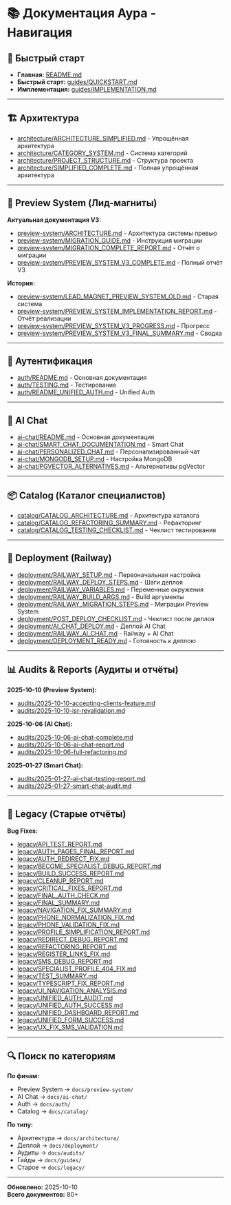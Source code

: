 # 📚 Документация Аура - Навигация

## 🎯 Быстрый старт

- **Главная:** [README.md](../README.md)
- **Быстрый старт:** [guides/QUICKSTART.md](guides/QUICKSTART.md)
- **Имплементация:** [guides/IMPLEMENTATION.md](guides/IMPLEMENTATION.md)

---

## 🏗️ Архитектура

- [architecture/ARCHITECTURE_SIMPLIFIED.md](architecture/ARCHITECTURE_SIMPLIFIED.md) - Упрощённая архитектура
- [architecture/CATEGORY_SYSTEM.md](architecture/CATEGORY_SYSTEM.md) - Система категорий
- [architecture/PROJECT_STRUCTURE.md](architecture/PROJECT_STRUCTURE.md) - Структура проекта
- [architecture/SIMPLIFIED_COMPLETE.md](architecture/SIMPLIFIED_COMPLETE.md) - Полная упрощённая архитектура

---

## 🎨 Preview System (Лид-магниты)

**Актуальная документация V3:**
- [preview-system/ARCHITECTURE.md](preview-system/ARCHITECTURE.md) - Архитектура системы превью
- [preview-system/MIGRATION_GUIDE.md](preview-system/MIGRATION_GUIDE.md) - Инструкция миграции
- [preview-system/MIGRATION_COMPLETE_REPORT.md](preview-system/MIGRATION_COMPLETE_REPORT.md) - Отчёт о миграции
- [preview-system/PREVIEW_SYSTEM_V3_COMPLETE.md](preview-system/PREVIEW_SYSTEM_V3_COMPLETE.md) - Полный отчёт V3

**История:**
- [preview-system/LEAD_MAGNET_PREVIEW_SYSTEM_OLD.md](preview-system/LEAD_MAGNET_PREVIEW_SYSTEM_OLD.md) - Старая система
- [preview-system/PREVIEW_SYSTEM_IMPLEMENTATION_REPORT.md](preview-system/PREVIEW_SYSTEM_IMPLEMENTATION_REPORT.md) - Отчёт реализации
- [preview-system/PREVIEW_SYSTEM_V3_PROGRESS.md](preview-system/PREVIEW_SYSTEM_V3_PROGRESS.md) - Прогресс
- [preview-system/PREVIEW_SYSTEM_V3_FINAL_SUMMARY.md](preview-system/PREVIEW_SYSTEM_V3_FINAL_SUMMARY.md) - Сводка

---

## 🔐 Аутентификация

- [auth/README.md](auth/README.md) - Основная документация
- [auth/TESTING.md](auth/TESTING.md) - Тестирование
- [auth/README_UNIFIED_AUTH.md](auth/README_UNIFIED_AUTH.md) - Unified Auth

---

## 🤖 AI Chat

- [ai-chat/README.md](ai-chat/README.md) - Основная документация
- [ai-chat/SMART_CHAT_DOCUMENTATION.md](ai-chat/SMART_CHAT_DOCUMENTATION.md) - Smart Chat
- [ai-chat/PERSONALIZED_CHAT.md](ai-chat/PERSONALIZED_CHAT.md) - Персонализированный чат
- [ai-chat/MONGODB_SETUP.md](ai-chat/MONGODB_SETUP.md) - Настройка MongoDB
- [ai-chat/PGVECTOR_ALTERNATIVES.md](ai-chat/PGVECTOR_ALTERNATIVES.md) - Альтернативы pgVector

---

## 📦 Catalog (Каталог специалистов)

- [catalog/CATALOG_ARCHITECTURE.md](catalog/CATALOG_ARCHITECTURE.md) - Архитектура каталога
- [catalog/CATALOG_REFACTORING_SUMMARY.md](catalog/CATALOG_REFACTORING_SUMMARY.md) - Рефакторинг
- [catalog/CATALOG_TESTING_CHECKLIST.md](catalog/CATALOG_TESTING_CHECKLIST.md) - Чеклист тестирования

---

## 🚂 Deployment (Railway)

- [deployment/RAILWAY_SETUP.md](deployment/RAILWAY_SETUP.md) - Первоначальная настройка
- [deployment/RAILWAY_DEPLOY_STEPS.md](deployment/RAILWAY_DEPLOY_STEPS.md) - Шаги деплоя
- [deployment/RAILWAY_VARIABLES.md](deployment/RAILWAY_VARIABLES.md) - Переменные окружения
- [deployment/RAILWAY_BUILD_ARGS.md](deployment/RAILWAY_BUILD_ARGS.md) - Build аргументы
- [deployment/RAILWAY_MIGRATION_STEPS.md](deployment/RAILWAY_MIGRATION_STEPS.md) - Миграции Preview System
- [deployment/POST_DEPLOY_CHECKLIST.md](deployment/POST_DEPLOY_CHECKLIST.md) - Чеклист после деплоя
- [deployment/AI_CHAT_DEPLOY.md](deployment/AI_CHAT_DEPLOY.md) - Деплой AI Chat
- [deployment/RAILWAY_AI_CHAT.md](deployment/RAILWAY_AI_CHAT.md) - Railway + AI Chat
- [deployment/DEPLOYMENT_READY.md](deployment/DEPLOYMENT_READY.md) - Готовность к деплою

---

## 📊 Audits & Reports (Аудиты и отчёты)

**2025-10-10 (Preview System):**
- [audits/2025-10-10-accepting-clients-feature.md](audits/2025-10-10-accepting-clients-feature.md)
- [audits/2025-10-10-isr-revalidation.md](audits/2025-10-10-isr-revalidation.md)

**2025-10-06 (AI Chat):**
- [audits/2025-10-06-ai-chat-complete.md](audits/2025-10-06-ai-chat-complete.md)
- [audits/2025-10-06-ai-chat-report.md](audits/2025-10-06-ai-chat-report.md)
- [audits/2025-10-06-full-refactoring.md](audits/2025-10-06-full-refactoring.md)

**2025-01-27 (Smart Chat):**
- [audits/2025-01-27-ai-chat-testing-report.md](audits/2025-01-27-ai-chat-testing-report.md)
- [audits/2025-01-27-smart-chat-audit.md](audits/2025-01-27-smart-chat-audit.md)

---

## 📜 Legacy (Старые отчёты)

**Bug Fixes:**
- [legacy/API_TEST_REPORT.md](legacy/API_TEST_REPORT.md)
- [legacy/AUTH_PAGES_FINAL_REPORT.md](legacy/AUTH_PAGES_FINAL_REPORT.md)
- [legacy/AUTH_REDIRECT_FIX.md](legacy/AUTH_REDIRECT_FIX.md)
- [legacy/BECOME_SPECIALIST_DEBUG_REPORT.md](legacy/BECOME_SPECIALIST_DEBUG_REPORT.md)
- [legacy/BUILD_SUCCESS_REPORT.md](legacy/BUILD_SUCCESS_REPORT.md)
- [legacy/CLEANUP_REPORT.md](legacy/CLEANUP_REPORT.md)
- [legacy/CRITICAL_FIXES_REPORT.md](legacy/CRITICAL_FIXES_REPORT.md)
- [legacy/FINAL_AUTH_CHECK.md](legacy/FINAL_AUTH_CHECK.md)
- [legacy/FINAL_SUMMARY.md](legacy/FINAL_SUMMARY.md)
- [legacy/NAVIGATION_FIX_SUMMARY.md](legacy/NAVIGATION_FIX_SUMMARY.md)
- [legacy/PHONE_NORMALIZATION_FIX.md](legacy/PHONE_NORMALIZATION_FIX.md)
- [legacy/PHONE_VALIDATION_FIX.md](legacy/PHONE_VALIDATION_FIX.md)
- [legacy/PROFILE_SIMPLIFICATION_REPORT.md](legacy/PROFILE_SIMPLIFICATION_REPORT.md)
- [legacy/REDIRECT_DEBUG_REPORT.md](legacy/REDIRECT_DEBUG_REPORT.md)
- [legacy/REFACTORING_REPORT.md](legacy/REFACTORING_REPORT.md)
- [legacy/REGISTER_LINKS_FIX.md](legacy/REGISTER_LINKS_FIX.md)
- [legacy/SMS_DEBUG_REPORT.md](legacy/SMS_DEBUG_REPORT.md)
- [legacy/SPECIALIST_PROFILE_404_FIX.md](legacy/SPECIALIST_PROFILE_404_FIX.md)
- [legacy/TEST_SUMMARY.md](legacy/TEST_SUMMARY.md)
- [legacy/TYPESCRIPT_FIX_REPORT.md](legacy/TYPESCRIPT_FIX_REPORT.md)
- [legacy/UI_NAVIGATION_ANALYSIS.md](legacy/UI_NAVIGATION_ANALYSIS.md)
- [legacy/UNIFIED_AUTH_AUDIT.md](legacy/UNIFIED_AUTH_AUDIT.md)
- [legacy/UNIFIED_AUTH_SUCCESS.md](legacy/UNIFIED_AUTH_SUCCESS.md)
- [legacy/UNIFIED_DASHBOARD_REPORT.md](legacy/UNIFIED_DASHBOARD_REPORT.md)
- [legacy/UNIFIED_FORM_SUCCESS.md](legacy/UNIFIED_FORM_SUCCESS.md)
- [legacy/UX_FIX_SMS_VALIDATION.md](legacy/UX_FIX_SMS_VALIDATION.md)

---

## 🔍 Поиск по категориям

**По фичам:**
- Preview System → `docs/preview-system/`
- AI Chat → `docs/ai-chat/`
- Auth → `docs/auth/`
- Catalog → `docs/catalog/`

**По типу:**
- Архитектура → `docs/architecture/`
- Деплой → `docs/deployment/`
- Аудиты → `docs/audits/`
- Гайды → `docs/guides/`
- Старое → `docs/legacy/`

---

**Обновлено:** 2025-10-10  
**Всего документов:** 80+

